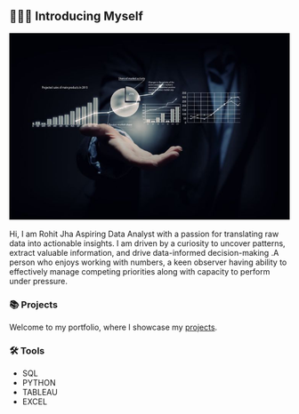 ## 🙋🏻‍♀️ Introducing Myself

![GitHub Logo](https://github.com/Rkjha6634/Rkjha6634/blob/main/10%20Hacks%20to%20speed%20up%20your%20data%20analysis.jpeg)

Hi, I am Rohit Jha Aspiring Data Analyst with a passion for translating raw data into actionable insights. I am driven by a curiosity to uncover patterns, extract valuable information, and drive data-informed decision-making .A person who enjoys working with numbers, a keen observer having ability to effectively manage competing priorities along with capacity to perform under pressure.

### 📚 Projects

Welcome to my portfolio, where I showcase my [projects](https://github.com/Rkjha6634/PORTFOLIO/blob/main/README.md).

### 🛠️ Tools

- SQL
- PYTHON
- TABLEAU
- EXCEL 



